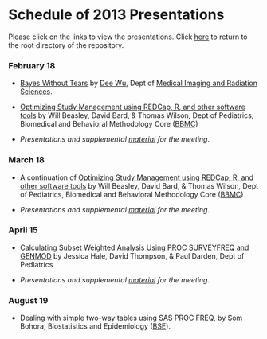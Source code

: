 Schedule of 2013 Presentations
============

Please click on the links to view the presentations. Click [here](./../) to return to the root directory of the repository.

### February 18
 * [Bayes Without Tears](./02_February/DWu_BayesianAndFrequentist_0313.pptx) by [Dee Wu](http://moon.ouhsc.edu/dwu/), Dept of [Medical Imaging and Radiation Sciences](http://www.ah.ouhsc.edu/mirs/).
 
 * [Optimizing Study Management using REDCap, R, and other software tools](./03_March/RedcapForUserGroup.pptx) by Will Beasley, David Bard, & Thomas Wilson, Dept of Pediatrics, Biomedical and Behavioral Methodology Core ([BBMC](http://ouhsc.edu/BBMC/))
 
 * *Presentations and supplemental [material](./02_February/) for the meeting*.
 
### March 18
 * A continuation of [Optimizing Study Management using REDCap, R, and other software tools](./03_March/RedcapForUserGroup.pptx) by Will Beasley, David Bard, & Thomas Wilson, Dept of Pediatrics, Biomedical and Behavioral Methodology Core ([BBMC](http://ouhsc.edu/BBMC/))
 
 * *Presentations and supplemental [material](./03_March/) for the meeting*.
 
### April 15
 * [Calculating Subset Weighted Analysis Using PROC SURVEYFREQ and GENMOD](./04_April/272-2013.pdf) by Jessica Hale, David Thompson, & Paul Darden, Dept of Pediatrics
 
 * *Presentations and supplemental [material](./04_April/) for the meeting*.
 
### August 19
 * Dealing with simple two-way tables using SAS PROC FREQ, by Som Bohora, Biostatistics and Epidemiology ([BSE](http://coph.ouhsc.edu/departments/bse/)).
 